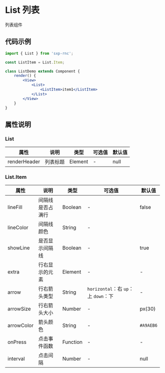 # List 列表

列表组件

## 代码示例

```jsx
import { List } from 'sxp-rnc';

const ListItem = List.Item;

class ListDemo extends Component {
	render() {
		<View>
			<List>
				<ListItem>item1</ListItem>
			</List>
		</View>
	}
}
```

## 属性说明

### List

| **属性** | **说明** | **类型** | **可选值** | **默认值** |
| --- | --- | --- | --- | --- |
| renderHeader | 列表标题 | Element | - | null |

### List.Item

| **属性** | **说明** | **类型** | **可选值** | **默认值** |
| --- | --- | --- | --- | --- |
| lineFill | 间隔线是否占满行 | Boolean | - | false |
| lineColor | 间隔线颜色 | String | - |  |
| showLine | 是否显示间隔线 | Boolean | - | true |
| extra | 行右显示的元素 | Element | - | - |
| arrow | 行右箭头类型 | String | `horizontal`：右 `up`：上 `down`：下 | - |
| arrowSize | 行右箭头大小 | Number | - | px(30) |
| arrowColor | 箭头颜色 | String | - | `#A9AEB6` |
| onPress | 点击事件函数 | Function | - | - |
| interval | 点击间隔 | Number | - | null |